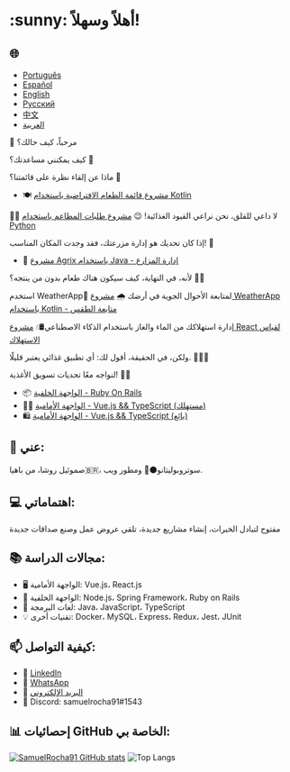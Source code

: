 <h1>:sunny: أهلاً وسهلاً! </h1>

<h2>🌐</h2>
<ul>
  <li><a href="https://github.com/SamuelRocha91/SamuelRocha91/blob/main/README.md" target="_blank">Português</a></li>
  <li><a href="https://github.com/SamuelRocha91/SamuelRocha91/blob/main/README_SP.MD" target="_blank">Español</a></li>
  <li><a href="https://github.com/SamuelRocha91/SamuelRocha91/blob/main/README_EN.MD" target="_blank">English</a></li>
  <li><a href="https://github.com/SamuelRocha91/SamuelRocha91/blob/main/README_язык.md" target="_blank">Русский</a></li>
  <li><a href="https://github.com/SamuelRocha91/SamuelRocha91/blob/main/README_华语.md" target="_blank">中文</a></li>
  <li><a href="https://github.com/SamuelRocha91/SamuelRocha91/blob/main/README_ar.md" target="_blank">العربية</a></li>
</ul>

👋 مرحباً، كيف حالك؟

<div>
  <p>كيف يمكنني مساعدتك؟ 🥰</p>
  <p>ماذا عن إلقاء نظرة على قائمتنا؟ 🧾</p>
  <ul>
    <li>
      🍽️ <a href="https://github.com/SamuelRocha91/kotlinVirtualMenu/blob/main/README_ar.md" target="_blank">مشروع قائمة الطعام الافتراضية باستخدام Kotlin</a>
    </li>
  </ul>
  <p>
    👩‍🍳 لا داعي للقلق، نحن نراعي القيود الغذائية! 😉
      <a href="https://github.com/SamuelRocha91/restaurantOrders/blob/main/README_ar.md" target="_blank">مشروع طلبات المطاعم باستخدام Python</a>
  </p>
</div>

<p>إذا كان تحديك هو إدارة مزرعتك، فقد وجدت المكان المناسب! 🎯</p>
<ul>
  <li>🌾 <a href="https://github.com/SamuelRocha91/Agrix/blob/main/README_ar.md" target="_blank">مشروع Agrix باستخدام Java - إدارة المزارع</a></li>
</ul>
<p>لأنه، في النهاية، كيف سيكون هناك طعام بدون من ينتجه؟ 🤔👀</p>

<p>استخدم WeatherApp📱 لمتابعة الأحوال الجوية في أرضك 🌧️ <a href="https://github.com/SamuelRocha91/kotlinWeatherApp/blob/main/README_ar.md" target="_blank">مشروع WeatherApp باستخدام Kotlin - متابعة الطقس</a></p>

<p>إدارة استهلاكك من الماء والغاز باستخدام الذكاء الاصطناعي🛢️💧 <a href="https://github.com/SamuelRocha91/precisionReactApplication/blob/main/README_ar.md" target="_blank">مشروع React لقياس الاستهلاك</a></p>

<p>ولكن، في الحقيقة، أقول لك: أي تطبيق غذائي يعتبر قليلًا. 🤪🚀🤷 </p>
<p>لنواجه معًا تحديات تسويق الأغذية! 💯🥗</p>
<ul>
  <li>📦 <a href="https://github.com/SamuelRocha91/delivery_back/blob/main/README_ar.md" target="_blank">الواجهة الخلفية - Ruby On Rails</a></li>
  <li>👨‍💻 <a href="https://github.com/SamuelRocha91/consumy/blob/main/README_ar.md" target="_blank">الواجهة الأمامية - Vue.js && TypeScript (مستهلك)</a></li>
  <li>🛍️ <a href="https://github.com/SamuelRocha91/seller_application/blob/main/README_ar.md" target="_blank">الواجهة الأمامية - Vue.js && TypeScript (بائع)</a></li>
</ul>

<h2>🧑 عني:</h2>
<p>صموئيل روشا، من باهيا🇧🇷، سوتروبوليتانو⚫🔴 ومطور ويب.</p>

<h2>💻 اهتماماتي:</h2>
<p>مفتوح لتبادل الخبرات، إنشاء مشاريع جديدة، تلقي عروض عمل وصنع صداقات جديدة</p>

<h2>📚 مجالات الدراسة:</h2>
<ul>
  <li>🖥️ الواجهة الأمامية: Vue.js، React.js</li>
  <li>📡 الواجهة الخلفية: Node.js، Spring Framework، Ruby on Rails</li>
  <li>📖 لغات البرمجة: Java، JavaScript، TypeScript</li>
  <li>💡 تقنيات أخرى: Docker، MySQL، Express، Redux، Jest، JUnit</li>
</ul>

<h2>📫 كيفية التواصل:</h2>
<ul>
  <li>💼 <a href="https://www.linkedin.com/in/samuel-rocha-88278224a/" target="_blank">LinkedIn</a></li>
  <li>📱 <a href="https://wa.me/71992594946" target="_blank">WhatsApp</a></li>
  <li>📧 <a href="mailto:samuel_sr@hotmail.com.br">البريد الإلكتروني</a></li>
  <li>💬 Discord: samuelrocha91#1543</li>
</ul>

<h2>📊 إحصائيات GitHub الخاصة بي:</h2>

[![SamuelRocha91 GitHub stats](https://github-readme-stats.vercel.app/api?username=SamuelRocha91)](https://github.com/SamuelRocha91/github-readme-stats)
![Top Langs](https://github-readme-stats.vercel.app/api/top-langs/?username=SamuelRocha91&langs_count=8&layout=compact)
